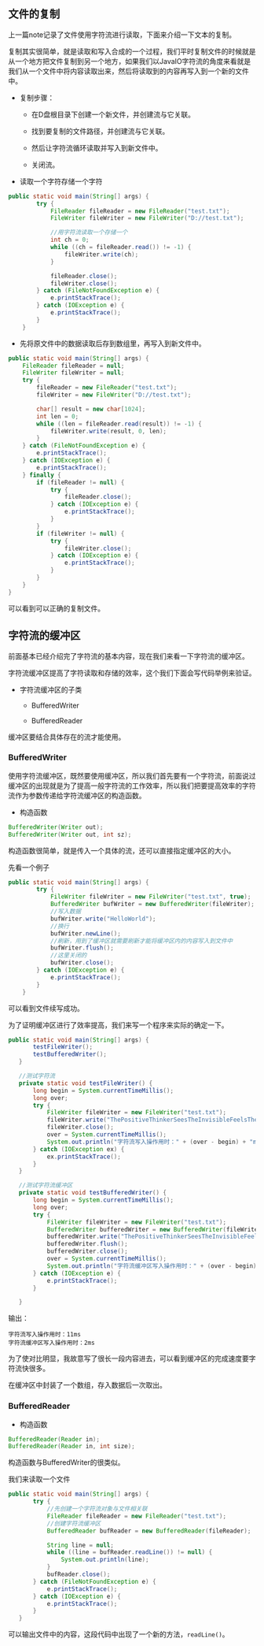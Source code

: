 ## 文件的复制     

上一篇note记录了文件使用字符流进行读取，下面来介绍一下文本的复制。     

复制其实很简单，就是读取和写入合成的一个过程，我们平时复制文件的时候就是从一个地方把文件复制到另一个地方，如果我们以JavaIO字符流的角度来看就是我们从一个文件中将内容读取出来，然后将读取到的内容再写入到一个新的文件中。      

+ 复制步骤：     

    - 在D盘根目录下创建一个新文件，并创建流与它关联。     

    - 找到要复制的文件路径，并创建流与它关联。     

    - 然后让字符流循环读取并写入到新文件中。     

    - 关闭流。         

* 读取一个字符存储一个字符      

```java
public static void main(String[] args) {
        try {
            FileReader fileReader = new FileReader("test.txt");
            FileWriter fileWriter = new FileWriter("D://test.txt");

            //用字符流读取一个存储一个
            int ch = 0;
            while ((ch = fileReader.read()) != -1) {
                fileWriter.write(ch);
            }

            fileReader.close();
            fileWriter.close();
        } catch (FileNotFoundException e) {
            e.printStackTrace();
        } catch (IOException e) {
            e.printStackTrace();
        }
    }
```   

* 先将原文件中的数据读取后存到数组里，再写入到新文件中。       

```java
public static void main(String[] args) {
    FileReader fileReader = null;
    FileWriter fileWriter = null;
    try {
        fileReader = new FileReader("test.txt");
        fileWriter = new FileWriter("D://test.txt");

        char[] result = new char[1024];
        int len = 0;
        while ((len = fileReader.read(result)) != -1) {
            fileWriter.write(result, 0, len);
        }
    } catch (FileNotFoundException e) {
        e.printStackTrace();
    } catch (IOException e) {
        e.printStackTrace();
    } finally {
        if (fileReader != null) {
            try {
                fileReader.close();
            } catch (IOException e) {
                e.printStackTrace();
            }
        }
        if (fileWriter != null) {
            try {
                fileWriter.close();
            } catch (IOException e) {
                e.printStackTrace();
            }
        }
    }
}
```        

可以看到可以正确的复制文件。        


## 字符流的缓冲区      

前面基本已经介绍完了字符流的基本内容，现在我们来看一下字符流的缓冲区。      

字符流缓冲区提高了字符读取和存储的效率，这个我们下面会写代码举例来验证。       

+ 字符流缓冲区的子类         

    - BufferedWriter         

    - BufferedReader        

缓冲区要结合具体存在的流才能使用。     


### BufferedWriter           

使用字符流缓冲区，既然要使用缓冲区，所以我们首先要有一个字符流，前面说过缓冲区的出现就是为了提高一般字符流的工作效率，所以我们把要提高效率的字符流作为参数传递给字符流缓冲区的构造函数。       

* 构造函数      

```java
BufferedWriter(Writer out);    
BufferedWriter(Writer out, int sz);
```          

构造函数很简单，就是传入一个具体的流，还可以直接指定缓冲区的大小。      

先看一个例子     

```java
public static void main(String[] args) {
        try {
            FileWriter fileWriter = new FileWriter("test.txt", true);
            BufferedWriter bufWriter = new BufferedWriter(fileWriter);
            //写入数据
            bufWriter.write("HelloWorld");
            //换行
            bufWriter.newLine();
            //刷新，用到了缓冲区就需要刷新才能将缓冲区内的内容写入到文件中
            bufWriter.flush();
            //这里关闭的
            bufWriter.close();
        } catch (IOException e) {
            e.printStackTrace();
        }
    }
```     

可以看到文件续写成功。       

为了证明缓冲区进行了效率提高，我们来写一个程序来实际的确定一下。          

```java
public static void main(String[] args) {
       testFileWriter();
       testBufferedWriter();
   }

   //测试字符流
   private static void testFileWriter() {
       long begin = System.currentTimeMillis();
       long over;
       try {
           FileWriter fileWriter = new FileWriter("test.txt");
           fileWriter.write("ThePositiveThinkerSeesTheInvisibleFeelsTheIntangibleAndAchievesTheImpossible");
           fileWriter.close();
           over = System.currentTimeMillis();
           System.out.println("字符流写入操作用时：" + (over - begin) + "ms");
       } catch (IOException ex) {
           ex.printStackTrace();
       }
   }

   //测试字符流缓冲区
   private static void testBufferedWriter() {
       long begin = System.currentTimeMillis();
       long over;
       try {
           FileWriter fileWriter = new FileWriter("test.txt");
           BufferedWriter bufferedWriter = new BufferedWriter(fileWriter);
           bufferedWriter.write("ThePositiveThinkerSeesTheInvisibleFeelsTheIntangibleAndAchievesTheImpossible");
           bufferedWriter.flush();
           bufferedWriter.close();
           over = System.currentTimeMillis();
           System.out.println("字符流缓冲区写入操作用时：" + (over - begin) + "ms");
       } catch (IOException e) {
           e.printStackTrace();
       }

   }
```     

输出：    

```
字符流写入操作用时：11ms
字符流缓冲区写入操作用时：2ms
```      

为了使对比明显，我故意写了很长一段内容进去，可以看到缓冲区的完成速度要字符流快很多。        

在缓冲区中封装了一个数组，存入数据后一次取出。           

### BufferedReader     

* 构造函数    

```java
BufferedReader(Reader in);
BufferedReader(Reader in, int size);
```     

构造函数与BufferedWriter的很类似。      

我们来读取一个文件      

```java
public static void main(String[] args) {
       try {
           //先创建一个字符流对象与文件相关联
           FileReader fileReader = new FileReader("test.txt");
           //创建字符流缓冲区
           BufferedReader bufReader = new BufferedReader(fileReader);

           String line = null;
           while ((line = bufReader.readLine()) != null) {
               System.out.println(line);
           }
           bufReader.close();
       } catch (FileNotFoundException e) {
           e.printStackTrace();
       } catch (IOException e) {
           e.printStackTrace();
       }
   }
```     

可以输出文件中的内容，这段代码中出现了一个新的方法，`readLine()`。      
